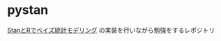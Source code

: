 # pystan

[StanとRでベイズ統計モデリング](https://www.amazon.co.jp/dp/B07M8LWLS1/ref=dp-kindle-redirect?_encoding=UTF8&btkr=1) の実装を行いながら勉強をするレポジトリ
